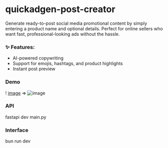 # quickadgen-post-creator

Generate ready-to-post social media promotional content by simply entering a product name and optional details. Perfect for online sellers who want fast, professional-looking ads without the hassle.

### ✨ Features:
- AI-powered copywriting
- Support for emojis, hashtags, and product highlights
- Instant post preview

### Demo
! [image](https://github.com/user-attachments/assets/f9eb4f41-933c-4f97-a721-27f7dfc5044a)
=>
![image](https://github.com/user-attachments/assets/e211d963-eb5a-4104-abf3-e13820a52993)



### API
fastapi dev main.py

### Interface

bun run dev
